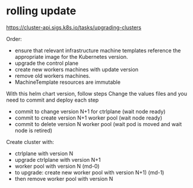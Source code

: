 # rolling update

https://cluster-api.sigs.k8s.io/tasks/upgrading-clusters

Order:
- ensure that relevant infrastructure machine templates reference the appropriate image for the Kubernetes version.
- upgrade the control plane
- create new workers machines with update version
- remove old workers machines.
- MachineTemplate resources are immutable

With this helm chart version, follow steps
Change the values files and you need to commit and deploy each step
- commit to change version N+1 for ctrlplane (wait node ready)
- commit to create version N+1 worker pool (wait node ready)
- commit to delete version N worker pool (wait pod is moved and wait node is retired)

Create cluster with:
- ctrlplane with version N
- upgrade ctrlplane with version N+1
- worker pool with version N (md-0)
- to upgrade: create new worker pool with version N+1) (md-1)
- then remove worker pool with version N
